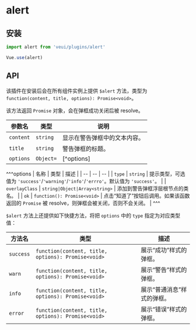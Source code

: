 # alert

## 安装

```js
import alert from 'veui/plugins/alert'

Vue.use(alert)
```

## API

该插件在安装后会在所有组件实例上提供 `$alert` 方法，类型为 `function(content, title, options): Promise<void>`。

该方法返回 `Promise` 对象，会在弹框成功关闭后被 resolve。

| 参数名 | 类型 | 说明 |
| -- | -- | -- |
| `content` | `string` | 显示在警告弹框中的文本内容。 |
| `title` | `string` | 警告弹框的标题。 |
| `options` | `Object=` | [^options] |

^^^options
| 名称 | 类型 | 描述 |
| -- | -- | -- |
| `type` | `string` | 提示类型，可选值为 `'success'`/`'warning'`/`'info'`/`'errro'`。默认值为 `'success'`。 |
| `overlayClass` | `string|Object|Array<string>` | 添加到警告弹框浮层根节点的类名。 |
| `ok` | `function(): Promise<void>` | 点击“知道了”按钮后调用。如果该函数返回的 `Promise` 被 resolve，则弹框会被关闭，否则不会关闭。 |
^^^

`$alert` 方法上还提供如下快捷方法，将把 `options` 中的 `type` 指定为对应类型值：

| 方法名 | 类型 | 描述 |
| -- | -- | -- |
| `success` | `function(content, title, options): Promise<void>` | 展示“成功”样式的弹框。 |
| `warn` | `function(content, title, options): Promise<void>` | 展示“警告”样式的弹框。 |
| `info` | `function(content, title, options): Promise<void>` | 展示“普通消息”样式的弹框。 |
| `error` | `function(content, title, options): Promise<void>` | 展示“错误”样式的弹框。 |
